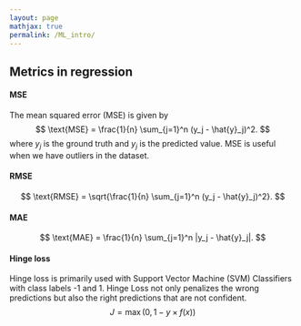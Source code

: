 ```yaml
---
layout: page
mathjax: true
permalink: /ML_intro/
---
```


## Metrics in regression

#### MSE
The mean squared error (MSE) is given by
$$
    \text{MSE} = \frac{1}{n} \sum_{j=1}^n (y_j - \hat{y}_j)^2.
$$
where $y_j$ is the ground truth and $y_j$ is the predicted value. MSE is useful when we have outliers in the dataset. 

#### RMSE
$$
    \text{RMSE} = \sqrt{\frac{1}{n} \sum_{j=1}^n (y_j - \hat{y}_j)^2}.
$$

#### MAE
$$
    \text{MAE} = \frac{1}{n} \sum_{j=1}^n |y_j - \hat{y}_j|.
$$

#### Hinge loss
Hinge loss is primarily used with Support Vector Machine (SVM) Classifiers with class labels -1 and 1. Hinge Loss not only penalizes the wrong predictions but also the right predictions that are not confident.
$$
    J = \max(0,1-y\times f(x))
$$
